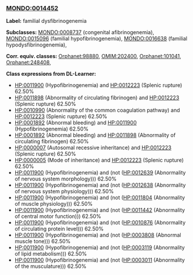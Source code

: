 
### [MONDO:0014452](http://purl.obolibrary.org/obo/MONDO_0014452)
**Label:** familial dysfibrinogenemia

**Subclasses:** [MONDO:0008737](http://purl.obolibrary.org/obo/MONDO_0008737) (congenital afibrinogenemia), [MONDO:0015096](http://purl.obolibrary.org/obo/MONDO_0015096) (familial hypofibrinogenemia), [MONDO:0016638](http://purl.obolibrary.org/obo/MONDO_0016638) (familial hypodysfibrinogenemia), 

**Corr. equiv. classes:** [Orphanet:98880](http://www.orpha.net/ORDO/Orphanet_98880), [OMIM:202400](http://purl.obolibrary.org/obo/OMIM_202400), [Orphanet:101041](http://www.orpha.net/ORDO/Orphanet_101041), [Orphanet:248408](http://www.orpha.net/ORDO/Orphanet_248408), 

**Class expressions from DL-Learner:**

- [HP:0011900](http://purl.obolibrary.org/obo/HP_0011900) (Hypofibrinogenemia) and [HP:0012223](http://purl.obolibrary.org/obo/HP_0012223) (Splenic rupture) 62.50%
- [HP:0011898](http://purl.obolibrary.org/obo/HP_0011898) (Abnormality of circulating fibrinogen) and [HP:0012223](http://purl.obolibrary.org/obo/HP_0012223) (Splenic rupture) 62.50%
- [HP:0010990](http://purl.obolibrary.org/obo/HP_0010990) (Abnormality of the common coagulation pathway) and [HP:0012223](http://purl.obolibrary.org/obo/HP_0012223) (Splenic rupture) 62.50%
- [HP:0001892](http://purl.obolibrary.org/obo/HP_0001892) (Abnormal bleeding) and [HP:0011900](http://purl.obolibrary.org/obo/HP_0011900) (Hypofibrinogenemia) 62.50%
- [HP:0001892](http://purl.obolibrary.org/obo/HP_0001892) (Abnormal bleeding) and [HP:0011898](http://purl.obolibrary.org/obo/HP_0011898) (Abnormality of circulating fibrinogen) 62.50%
- [HP:0000007](http://purl.obolibrary.org/obo/HP_0000007) (Autosomal recessive inheritance) and [HP:0012223](http://purl.obolibrary.org/obo/HP_0012223) (Splenic rupture) 62.50%
- [HP:0000005](http://purl.obolibrary.org/obo/HP_0000005) (Mode of inheritance) and [HP:0012223](http://purl.obolibrary.org/obo/HP_0012223) (Splenic rupture) 62.50%
- [HP:0011900](http://purl.obolibrary.org/obo/HP_0011900) (Hypofibrinogenemia) and (not ([HP:0012639](http://purl.obolibrary.org/obo/HP_0012639) (Abnormality of nervous system morphology))) 62.50%
- [HP:0011900](http://purl.obolibrary.org/obo/HP_0011900) (Hypofibrinogenemia) and (not ([HP:0012638](http://purl.obolibrary.org/obo/HP_0012638) (Abnormality of nervous system physiology))) 62.50%
- [HP:0011900](http://purl.obolibrary.org/obo/HP_0011900) (Hypofibrinogenemia) and (not ([HP:0011804](http://purl.obolibrary.org/obo/HP_0011804) (Abnormality of muscle physiology))) 62.50%
- [HP:0011900](http://purl.obolibrary.org/obo/HP_0011900) (Hypofibrinogenemia) and (not ([HP:0011442](http://purl.obolibrary.org/obo/HP_0011442) (Abnormality of central motor function))) 62.50%
- [HP:0011900](http://purl.obolibrary.org/obo/HP_0011900) (Hypofibrinogenemia) and (not ([HP:0010876](http://purl.obolibrary.org/obo/HP_0010876) (Abnormality of circulating protein level))) 62.50%
- [HP:0011900](http://purl.obolibrary.org/obo/HP_0011900) (Hypofibrinogenemia) and (not ([HP:0003808](http://purl.obolibrary.org/obo/HP_0003808) (Abnormal muscle tone))) 62.50%
- [HP:0011900](http://purl.obolibrary.org/obo/HP_0011900) (Hypofibrinogenemia) and (not ([HP:0003119](http://purl.obolibrary.org/obo/HP_0003119) (Abnormality of lipid metabolism))) 62.50%
- [HP:0011900](http://purl.obolibrary.org/obo/HP_0011900) (Hypofibrinogenemia) and (not ([HP:0003011](http://purl.obolibrary.org/obo/HP_0003011) (Abnormality of the musculature))) 62.50%


